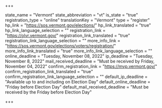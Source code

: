 +++

state_name = "Vermont"
state_abbreviation = "vt"
is_state = "true"
registration_type = "online"
translationKey = "Vermont"
type = "register"
hp_link = "https://sos.vermont.gov/elections/"
hp_link_translated = "true"
hp_link_language_selection = ""
registration_link = "https://olvr.vermont.gov/"
registration_link_translated = "true"
registration_link_language_selection = ""
more_info_link = "https://sos.vermont.gov/elections/voters/registration/"
more_info_link_translated = "true"
more_info_link_language_selection = ""
online_deadline = "Tuesday, November 08, 2022"
ip_deadline = "Tuesday, November 8, 2022"
mail_received_deadline = "Must be received by Friday, November 04, 2022"
confirm_registration_link = "https://mvp.vermont.gov/"
confirm_registration_link_translated = "true"
confirm_registration_link_language_selection = ""
default_ip_deadline = "Available up to and including on Election Day"
default_online_deadline = "Friday before Election Day"
default_mail_received_deadline = "Must be received by the Friday before Election Day"

+++